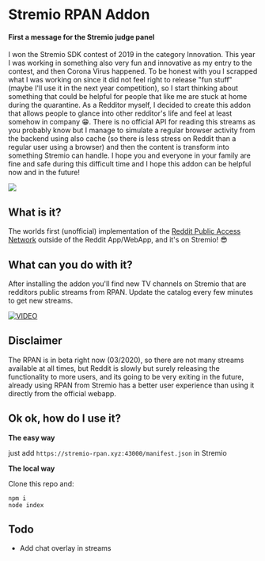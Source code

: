 # Stremio RPAN Addon

#### First a message for the Stremio judge panel
I won the Stremio SDK contest of 2019 in the category Innovation. This year I was
working in something also very fun and innovative as my entry to the contest, and then
Corona Virus happened. To be honest with you I scrapped what I was working on
since it did not feel right to release "fun stuff" (maybe I'll use it in the 
next year competition), so I start thinking about something that could be helpful
for people that like me are stuck at home during the quarantine. As a 
Redditor myself, I decided to create this addon that allows people to glance 
into other redditor's life and feel at least somehow in company 😁. There is no
official API for reading this streams as you probably know but I manage to 
simulate a regular browser activity from the backend using also cache (so
there is less stress on Reddit than a regular user using a browser) and then
the content is transform into something Stremio can handle. I hope you and everyone
in your family are fine and safe during this difficult time and I hope this
addon can be helpful now and in the future!



<img src="https://i.paste.pics/366154d3900121bb7dd48c63f136ba2a.png" >


## What is it?
The worlds first (unofficial) implementation of the [Reddit Public Access
 Network](https://reddit.com/rpan) outside of the Reddit App/WebApp, and it's 
 on Stremio! 😎


## What can you do with it?
After installing the addon you'll find new TV channels on Stremio that are 
redditors public streams from RPAN. Update the catalog every few minutes to get new streams.

[![VIDEO](https://img.youtube.com/vi/KjLe0hpyfF8/0.jpg)](https://youtu.be/KjLe0hpyfF8)


## Disclaimer
The RPAN is in beta right now (03/2020), so there are not many streams available 
at all times, but Reddit is slowly but surely releasing the functionality to more users, and its 
going to be very exiting in the future, already using RPAN from Stremio has
a better user experience than using it directly from the official webapp.

## Ok ok, how do I use it?

**The easy way**

just add `https://stremio-rpan.xyz:43000/manifest.json` in Stremio

**The local way**

Clone this repo and:

```
npm i
node index
```

## Todo

- Add chat overlay in streams